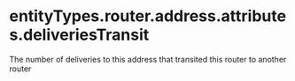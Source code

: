 # entityTypes.router.address.attributes.deliveriesTransit

The number of deliveries to this address that transited this router to another router


